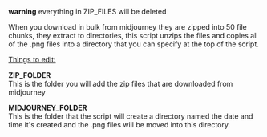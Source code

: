 **warning** everything in ZIP_FILES will be deleted</br>

When you download in bulk from midjourney they are zipped into 50 file chunks, they extract to directories, this script unzips the files and copies all of the .png files into a directory that you can specify at the top of the script.

<u>Things to edit:</u>

<b>ZIP_FOLDER</b></br>
This is the folder you will add the zip files that are downloaded from midjourney

<b>MIDJOURNEY_FOLDER</b></br>
This is the folder that the script will create a directory named the date and time it's created and the .png files will be moved into this directory.

